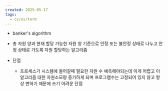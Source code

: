 ```yaml
---
created: 2025-05-17
tags:
  - cs/os/term
---
```

- banker's algorithm
- 총 자원 양과 현재 할당 가능한 자원 양 기준으로 안정 또는 불안정 상태로 나누고 안정 상태로 가도록 자원 할당하는 알고리즘

- 단점
	- 프로세스가 시스템에 들어갈때 필요한 자원 수 예측해야되는데 이게 어렵고 이 알고리즘 대한 자원소모량 증가하게 되며 프로그램수는 고정되어 있지 않고 항상 변하기 때문에 쓰기 어려운 단점
